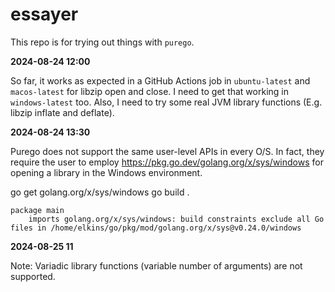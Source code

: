 # essayer

This repo is for trying out things with ```purego```.

**2024-08-24 12:00**

So far, it works as expected in a GitHub Actions job in ```ubuntu-latest``` and ```macos-latest``` for libzip open and close.
I need to get that working in ```windows-latest``` too.
Also, I need to try some real JVM library functions (E.g. libzip inflate and deflate).

**2024-08-24 13:30**

Purego does not support the same user-level APIs in every O/S. In fact, they require the user to employ https://pkg.go.dev/golang.org/x/sys/windows for opening a library in the Windows environment. 

go get golang.org/x/sys/windows
go build .
```
package main
    imports golang.org/x/sys/windows: build constraints exclude all Go files in /home/elkins/go/pkg/mod/golang.org/x/sys@v0.24.0/windows
```

**2024-08-25 11**

Note: Variadic library functions (variable number of arguments) are not supported.
